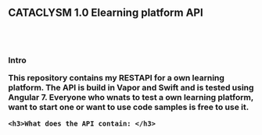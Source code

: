 <p align="center">
    <h2> CATACLYSM 1.0 Elearning platform API</h2>
    <br>
    <br>
   
   <h3> Intro <h/3>
    
  This repository contains my RESTAPI for a own learning platform. The API is build in Vapor and Swift and is tested using Angular 7. Everyone who wnats to test a own learning platform, want to start one or want to use code samples is free to use it.
    
    <h3>What does the API contain: </h3>
    
    
</p>
